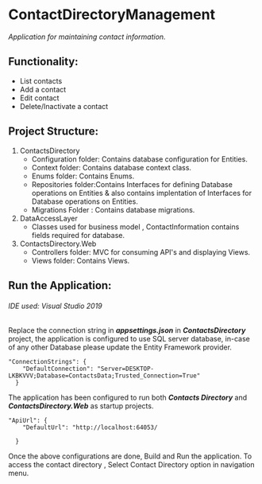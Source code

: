 # ContactDirectoryManagement
*Application for maintaining contact information.*

## Functionality:
- List contacts
- Add a contact
- Edit contact
- Delete/Inactivate a contact

## Project Structure:
1. ContactsDirectory
	- Configuration folder: Contains database configuration for Entities.
	- Context folder: Contains database context class.
	- Enums folder: Contains Enums.
	- Repositories folder:Contains Interfaces for defining Database operations on Entities & also contains implentation of Interfaces for Database operations on Entities.
	- Migrations Folder : Contains database migrations.
2. DataAccessLayer
	- Classes used for business model , ContactInformation contains fields required for database.
3. ContactsDirectory.Web
	- Controllers folder: MVC for consuming API's and displaying Views.
	- Views folder: Contains Views.

## Run the Application:
###### IDE used: Visual Studio 2019
Replace the connection string in ***appsettings.json*** in ***ContactsDirectory*** project, the application is configured to use SQL server database, in-case of any other Database please update the Entity Framework provider.
``` 
"ConnectionStrings": {
    "DefaultConnection": "Server=DESKTOP-LKBKVVV;Database=ContactsData;Trusted_Connection=True"
  }
  ```

The application has been configured  to run both ***Contacts Directory*** and ***ContactsDirectory.Web*** as startup projects.

``` 
"ApiUrl": {
    "DefaultUrl": "http://localhost:64053/

  }
  ```
  Once the above configurations are done, Build and Run the application.
  To access the contact directory , Select Contact Directory option in navigation menu.



